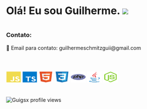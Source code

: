 # Olá! Eu sou Guilherme. <img src="https://raw.githubusercontent.com/kaueMarques/kaueMarques/master/hi.gif" width="20px"> 
#
<h3>Contato: </h3>
📩 Email para contato: guilhermeschmitzguii@gmail.com

#

<div style="display: inline_block"><br>
  <img align="center" alt="GuigsxJS" height="30" width="40" src="https://raw.githubusercontent.com/devicons/devicon/master/icons/javascript/javascript-plain.svg">
  <img align="center" alt="GuigsxTS" height="30" width="40" src="https://raw.githubusercontent.com/devicons/devicon/master/icons/typescript/typescript-plain.svg">
  <img align="center" alt="GuigsxHTML" height="30" width="40" src="https://raw.githubusercontent.com/devicons/devicon/master/icons/html5/html5-original.svg">
  <img align="center" alt="GuigsxCSS" height="30" width="40" src="https://raw.githubusercontent.com/devicons/devicon/master/icons/css3/css3-original.svg">
  <img align="center" alt="GuigsxPHP" height="30" width="40" src="https://raw.githubusercontent.com/devicons/devicon/master/icons/php/php-original.svg">
  <img align="center" alt="GuigsxPHP" height="30" width="40" src="https://raw.githubusercontent.com/devicons/devicon/master/icons/java/java-original.svg">
  <img align="center" alt="GuigsxNodeJS" height="30" width="40" src="https://raw.githubusercontent.com/devicons/devicon/master/icons/nodejs/nodejs-original.svg">
</div>

#

<p align="left"><img src="https://komarev.com/ghpvc/?username=Guigsx&color=red" alt="Guigsx profile views" /> </p>
